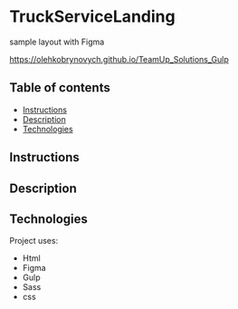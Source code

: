 # TruckServiceLanding

sample layout with Figma

https://olehkobrynovych.github.io/TeamUp_Solutions_Gulp


## Table of contents
* [Instructions](#Instructions)
* [Description](#Description)
* [Technologies](#Technologies)


## Instructions


## Description


## Technologies
Project uses:
* Html
* Figma
* Gulp
* Sass
* css